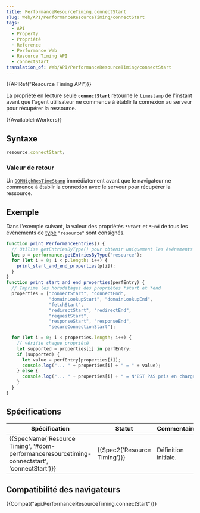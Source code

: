 ```yaml
---
title: PerformanceResourceTiming.connectStart
slug: Web/API/PerformanceResourceTiming/connectStart
tags:
  - API
  - Property
  - Propriété
  - Reference
  - Performance Web
  - Resource Timing API
  - connectStart
translation_of: Web/API/PerformanceResourceTiming/connectStart
---
```

{{APIRef("Resource Timing API")}}

La propriété en lecture seule **`connectStart`** retourne le [`timestamp`](/fr/docs/Web/API/DOMHighResTimeStamp) de l'instant avant que l'agent utilisateur ne commence à établir la connexion au serveur pour récupérer la ressource.

{{AvailableInWorkers}}

## Syntaxe

```js
resource.connectStart;
```

### Valeur de retour

Un [`DOMHighResTimeStamp`](/fr/docs/Web/API/DOMHighResTimeStamp) immédiatement avant que le navigateur ne commence à établir la connexion avec le serveur pour récupérer la ressource.

## Exemple

Dans l'exemple suivant, la valeur des propriétés `*Start` et `*End` de tous les événements de [type](/fr/docs/Web/API/PerformanceEntry/entryType) `"resource"` sont consignés.

```js
function print_PerformanceEntries() {
  // Utilise getEntriesByType() pour obtenir uniquement les événements "resource"
  let p = performance.getEntriesByType("resource");
  for (let i = 0; i < p.length; i++) {
    print_start_and_end_properties(p[i]);
  }
}
function print_start_and_end_properties(perfEntry) {
  // Imprime les horodatages des propriétés *start et *end
  properties = ["connectStart", "connectEnd",
                "domainLookupStart", "domainLookupEnd",
                "fetchStart",
                "redirectStart", "redirectEnd",
                "requestStart",
                "responseStart", "responseEnd",
                "secureConnectionStart"];

  for (let i = 0; i < properties.length; i++) {
    // vérifie chaque propriété
    let supported = properties[i] in perfEntry;
    if (supported) {
      let value = perfEntry[properties[i]];
      console.log("... " + properties[i] + " = " + value);
    } else {
      console.log("... " + properties[i] + " = N'EST PAS pris en charge");
    }
  }
}
```

## Spécifications

| Spécification                                                                                                                            | Statut                               | Commentaire          |
| ---------------------------------------------------------------------------------------------------------------------------------------- | ------------------------------------ | -------------------- |
| {{SpecName('Resource Timing', '#dom-performanceresourcetiming-connectstart', 'connectStart')}} | {{Spec2('Resource Timing')}} | Définition initiale. |

## Compatibilité des navigateurs

{{Compat("api.PerformanceResourceTiming.connectStart")}}
